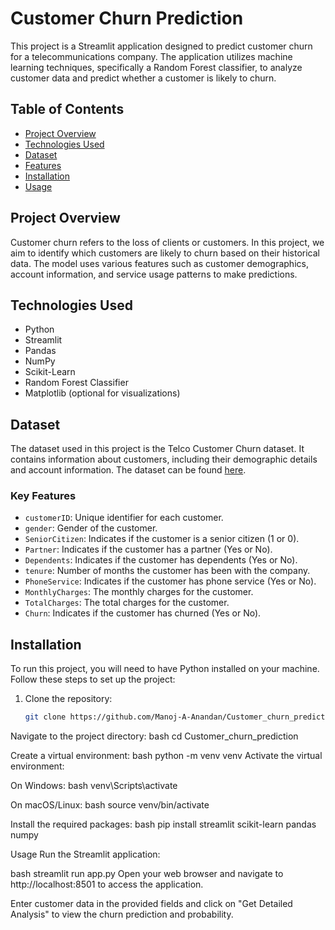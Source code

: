 
# Customer Churn Prediction

This project is a Streamlit application designed to predict customer churn for a telecommunications company. The application utilizes machine learning techniques, specifically a Random Forest classifier, to analyze customer data and predict whether a customer is likely to churn.

## Table of Contents

- [Project Overview](#project-overview)
- [Technologies Used](#technologies-used)
- [Dataset](#dataset)
- [Features](#features)
- [Installation](#installation)
- [Usage](#usage)

## Project Overview

Customer churn refers to the loss of clients or customers. In this project, we aim to identify which customers are likely to churn based on their historical data. The model uses various features such as customer demographics, account information, and service usage patterns to make predictions.

## Technologies Used

- Python
- Streamlit
- Pandas
- NumPy
- Scikit-Learn
- Random Forest Classifier
- Matplotlib (optional for visualizations)

## Dataset

The dataset used in this project is the Telco Customer Churn dataset. It contains information about customers, including their demographic details and account information. The dataset can be found [here](https://www.kaggle.com/datasets/blastchar/telco-customer-churn).

### Key Features

- `customerID`: Unique identifier for each customer.
- `gender`: Gender of the customer.
- `SeniorCitizen`: Indicates if the customer is a senior citizen (1 or 0).
- `Partner`: Indicates if the customer has a partner (Yes or No).
- `Dependents`: Indicates if the customer has dependents (Yes or No).
- `tenure`: Number of months the customer has been with the company.
- `PhoneService`: Indicates if the customer has phone service (Yes or No).
- `MonthlyCharges`: The monthly charges for the customer.
- `TotalCharges`: The total charges for the customer.
- `Churn`: Indicates if the customer has churned (Yes or No).

## Installation

To run this project, you will need to have Python installed on your machine. Follow these steps to set up the project:

1. Clone the repository:
   ```bash
   git clone https://github.com/Manoj-A-Anandan/Customer_churn_prediction.git

Navigate to the project directory:
bash
cd Customer_churn_prediction

Create a virtual environment:
bash
python -m venv venv
Activate the virtual environment:

On Windows:
bash
venv\Scripts\activate

On macOS/Linux:
bash
source venv/bin/activate

Install the required packages:
bash
pip install streamlit scikit-learn pandas numpy


Usage
Run the Streamlit application:

bash
streamlit run app.py
Open your web browser and navigate to http://localhost:8501 to access the application.

Enter customer data in the provided fields and click on "Get Detailed Analysis" to view the churn prediction and probability.

